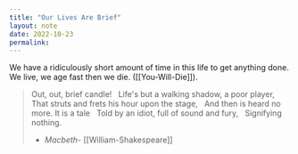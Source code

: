```yaml
---
title: "Our Lives Are Brief"
layout: note
date: 2022-10-23
permalink:
---
```


We have a ridiculously short amount of time in this life to get anything done. We live, we age fast then we die. ([[You-Will-Die]]).

> Out, out, brief candle!  
Life's but a walking shadow, a poor player,  
That struts and frets his hour upon the stage,  
And then is heard no more. It is a tale  
Told by an idiot, full of sound and fury,  
Signifying nothing.
> - *Macbeth*- [[William-Shakespeare]]